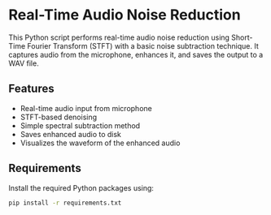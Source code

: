 # Real-Time Audio Noise Reduction

This Python script performs real-time audio noise reduction using Short-Time Fourier Transform (STFT) with a basic noise subtraction technique. It captures audio from the microphone, enhances it, and saves the output to a WAV file.

## Features

- Real-time audio input from microphone
- STFT-based denoising
- Simple spectral subtraction method
- Saves enhanced audio to disk
- Visualizes the waveform of the enhanced audio

## Requirements

Install the required Python packages using:

```bash
pip install -r requirements.txt
